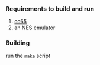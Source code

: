### Requirements to build and run
1. [cc65](https://sourceforge.net/projects/cc65/)
2. an NES emulator
### Building
run the `make` script